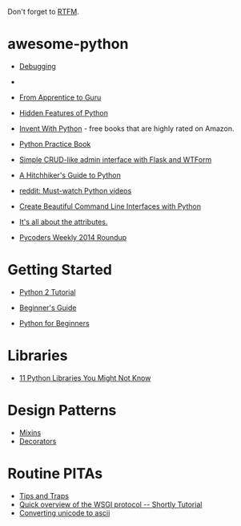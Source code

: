 Don't forget to [RTFM](https://docs.python.org/2/index.html).

awesome-python
==============

* [Debugging](http://howchoo.com/g/zgi2y2iwyze/debugging-your-python-code)
* 
* [From Apprentice to Guru](http://stackoverflow.com/questions/2573135/python-progression-path-from-apprentice-to-guru)

* [Hidden Features of Python](http://stackoverflow.com/questions/101268/hidden-features-of-python)

* [Invent With Python](http://inventwithpython.com/) - free books that are highly rated on Amazon.

* [Python Practice Book](http://anandology.com/python-practice-book/)

* [Simple CRUD-like admin interface with Flask and WTForm](http://jibreel.me/blog/1/?utm_campaign=e4edcd79fd-Python_Weekly_Issue_150_July_31_2014&utm_medium=email&utm_source=Python+Weekly+Newsletter&utm_term=0_9e26887fc5-e4edcd79fd-312714609)

* [A Hitchhiker's Guide to Python](http://docs.python-guide.org/en/latest/)

* [reddit: Must-watch Python videos](http://www.reddit.com/r/Python/comments/1rs7ub/what_are_some_mustwatch_python_videos)

* [Create Beautiful Command Line Interfaces with Python](https://www.youtube.com/watch?v=pXhcPJK5cMc)

* [It's all about the attributes.](http://blog.lerner.co.il/python-attributes/)

* [Pycoders Weekly 2014 Roundup](http://us4.campaign-archive1.com/?u=9735795484d2e4c204da82a29&id=55b91a6e1f)

Getting Started
===============

* [Python 2 Tutorial](https://docs.python.org/2/tutorial/)

* [Beginner's Guide](https://wiki.python.org/moin/BeginnersGuide)

* [Python for Beginners](http://www.pythonforbeginners.com/)

Libraries
==============
* [11 Python Libraries You Might Not Know](http://blog.yhathq.com/posts/11-python-libraries-you-might-not-know.html)

Design Patterns
===============
* [Mixins](http://stackoverflow.com/questions/533631/what-is-a-mixin-and-why-are-they-useful)
* [Decorators](http://simeonfranklin.com/blog/2012/jul/1/python-decorators-in-12-steps/)

Routine PITAs
===============

* [Tips and Traps](https://www.airpair.com/python/posts/python-tips-and-traps)
* [Quick overview of the WSGI protocol -- Shortly Tutorial](http://werkzeug.pocoo.org/docs/0.9/tutorial/)
* [Converting unicode to ascii](https://stackoverflow.com/questions/1207457/convert-a-unicode-string-to-a-string-in-python-containing-extra-symbols/1207479#1207479)


